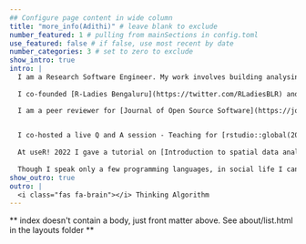 ```yaml
---
## Configure page content in wide column
title: "more_info(Adithi)" # leave blank to exclude
number_featured: 1 # pulling from mainSections in config.toml
use_featured: false # if false, use most recent by date
number_categories: 3 # set to zero to exclude
show_intro: true
intro: |
  I am a Research Software Engineer. My work involves building analysing data to understand environmental issues. I have become a data enthusiast lately. Since I have heavily benefited from the community my other focus areas are community outreach and open science. 
  
  I co-founded [R-Ladies Bengaluru](https://twitter.com/RLadiesBLR) and am co-founder of [AsiaR](https://github.com/AsiaR-community). I was a part of the Global organising team for Sponsorship, Program and Content and Code of Conduct Response team for the [useR! 2021](https://user2021.r-project.org/about/global-team/).    

  I am a peer reviewer for [Journal of Open Source Software](https://joss.theoj.org/papers/reviewed_by/@adithirgis) and [rOpenSci](https://github.com/ropensci/software-review/issues/418#issuecomment-995521139).
  

  I co-hosted a live Q and A session - Teaching for [rstudio::global(2021)](https://www.rstudio.com/resources/rstudioglobal-2021/?category_ids=1753-teaching) and was the chair for Keynote at [useR! 2021](https://user2021.r-project.org/join/).
  
  At useR! 2022 I gave a tutorial on [Introduction to spatial data analysis in R](https://user2022.r-project.org/program/tutorials/#introduction-to-spatial-data-analysis-in-r). The video can be found [here.](https://www.youtube.com/watch?v=O-PhVnFVFyc)
  
  Though I speak only a few programming languages, in social life I can speak English, Hindi, Kannada, Tulu, Tamil, Telugu and I can understand Marathi.
show_outro: true
outro: |
  <i class="fas fa-brain"></i> Thinking Algorithm 
---
```


** index doesn't contain a body, just front matter above.
See about/list.html in the layouts folder **